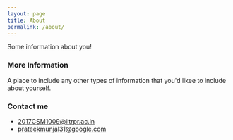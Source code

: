 ```yaml
---
layout: page
title: About
permalink: /about/
---
```


Some information about you!

### More Information

A place to include any other types of information that you'd likee to include about yourself.

### Contact me

* [2017CSM1009@iitrpr.ac.in](mailto:2017CSM1009@iitrpr.ac.in)
* [prateekmunjal31@google.com](mailto:prateekmunjal31@google.com)